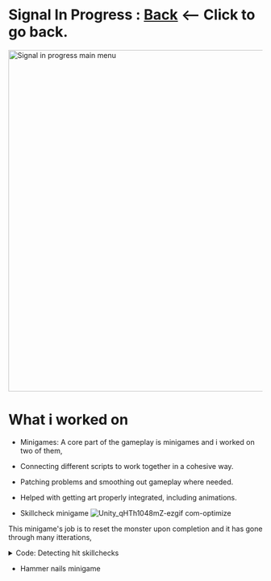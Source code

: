 # Signal In Progress : [Back](https://github.com/sim7234/Portfolio/blob/main/README.md) <-- Click to go back.
<img width="1080" height="678" alt="Signal in progress main menu" src="https://github.com/user-attachments/assets/49aa1f66-fc5f-4cfc-a390-1fbefac2e23e" />

# What i worked on
* Minigames: A core part of the gameplay is minigames and i worked on two of them,
* Connecting different scripts to work together in a cohesive way.
* Patching problems and smoothing out gameplay where needed.
* Helped with getting art properly integrated, including animations.

* Skillcheck minigame
![Unity_qHTh1048mZ-ezgif com-optimize](https://github.com/user-attachments/assets/0c35b6dc-7667-4b03-ac3a-aedb9acad41e)

This minigame's job is to reset the monster upon completion and it has gone through many itterations,

<details>

<summary>Code: Detecting hit skillchecks</summary>

<pre>

    <pbr>
```CS
        bool CheckIfHitZone()
{
    float skillZonePositionMin = 0;
    float skillZonePositionMax = 0;

    //the 4 different origins change in 90 degrees top is 0, right is 90 bottom 180, left 270, top 360/0

    //the skillcheck arrow is based on rotationValue which goes from 0 to -360.

    switch (currentOrigin)
    {
        case 0:
            //bottom
            skillZonePositionMin = 180;
            skillZonePositionMax = 180;
            break;
        case 1:
            //right
            skillZonePositionMin = 90;
            skillZonePositionMax = 90;
            break;
        case 2:
            //top
            skillZonePositionMin = 0;
            skillZonePositionMax = 0;
            break;
        case 3:
            //left
            skillZonePositionMin = 270;
            skillZonePositionMax = 270;
            break;
        default:
            //top
            skillZonePositionMin = 0;
            skillZonePositionMax = 0;
            break;
    }

    if (rndClockwise == 0)
    {
        skillZonePositionMax += (skillCheckZone.fillAmount * 360);
        //skillzone max is bigger nummber then min
    }
    else
    {
        if (skillZonePositionMin == 0)
            skillZonePositionMin = 360;

        float temp = skillZonePositionMin;

        skillZonePositionMin -= (skillCheckZone.fillAmount * 360);
        skillZonePositionMax = temp;

        //skillzone max is smaller then min (because skillcheck goes opposite direction)
    }

    float arrowPosition = rotationValue * -1;

    if (arrowPosition >= skillZonePositionMin && arrowPosition <= skillZonePositionMax)
    {
        return true;
    }
    else
    {
        return false;
    }
}
```
    </pre>
</details>


* Hammer nails minigame
